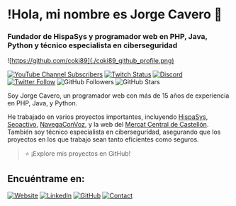 # !Hola, mi nombre es Jorge Cavero 👋
### Fundador de HispaSys y programador web en PHP, Java, Python y técnico especialista en ciberseguridad

![https://github.com/coki89](./coki89_github_profile.png)

[![YouTube Channel Subscribers](https://img.shields.io/youtube/channel/subscribers/YourChannelID?style=social)](https://youtube.com/@hispasys)
[![Twitch Status](https://img.shields.io/twitch/status/YourChannelID?style=social)](https://twitch.com/@hispasys)
[![Discord](https://img.shields.io/discord/729672926432985098?style=social&label=Discord&logo=discord)](https://hispasys.com/discord)
[![Twitter Follow](https://img.shields.io/twitter/follow/coki89?style=social)](https://twitter.com/coki89)
![GitHub Followers](https://img.shields.io/github/followers/coki89?style=social)
![GitHub Stars](https://img.shields.io/github/stars/coki89?style=social)

Soy Jorge Cavero, un programador web con más de 15 años de experiencia en PHP, Java, y Python.

He trabajado en varios proyectos importantes, incluyendo [HispaSys](https://hispasys.com), [Seoactivo](https://seoactivo.com), [NavegaConVoz](https://navegaconvoz.com), y la web del [Mercat Central de Castellón](https://mercatcentralcastello.es). También soy técnico especialista en ciberseguridad, asegurando que los proyectos en los que trabajo sean tanto eficientes como seguros.

> ⭐️ ¡Explore mis proyectos en GitHub!

## Encuéntrame en:

[![Website](https://img.shields.io/badge/Web-HispaSys-14a1f0?style=for-the-badge&logo=google-chrome&logoColor=white&labelColor=101010)](https://hispasys.com)
[![LinkedIn](https://img.shields.io/badge/LinkedIn-Jorge_Cavero-0077B5?style=for-the-badge&logo=linkedin&logoColor=white&labelColor=101010)](https://www.linkedin.com/in/jorge-cavero-zarza-92138a86/)
[![GitHub](https://img.shields.io/badge/GitHub-coki89-181717?style=for-the-badge&logo=github&logoColor=white&labelColor=101010)](https://github.com/coki89)
[![Contact](https://img.shields.io/badge/Email-info@hispasys.com-D14836?style=for-the-badge&logo=gmail&logoColor=white&labelColor=101010)](mailto:info@hispasys.com)